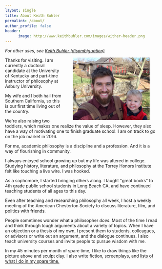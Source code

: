 ```yaml
---
layout: single
title: About Keith Buhler
permalink: /about/
author_profile: false
header:
      image: http://www.keithbuhler.com/images/wither-header.png
---
```


*For other uses, see [Keith Buhler (disambiguation)](/disambiguation)*

<img src="/images/keith-josiah.jpg" alt="Keith and son" hspace="30px" align="right" width="50%"> 
Thanks for visiting.  I am currently a doctoral candidate at the University of Kentucky and part-time instructor of philosophy at Asbury University. 

My wife and I both hail from Southern California, so this is our first time living out of the country. 

We're also raising two toddlers, which makes one realize the value of sleep. However, they also have a way of motivating one to finish graduate school: I am on track to  go on the job market in 2016.

For me, academic philosophy is a discipline and a profession. And it is a way of flourishing in community. 

I always enjoyed school growing up but my life was altered in college. Studying history, literature, and philosophy at the Torrey Honors Institute felt like touching a live wire. I was hooked. 

As a sophomore, I started bringing others along. I taught "great books" to 4th grade public school students in Long Beach CA, and have continued teaching students of all ages to this day. 

Even after teaching and researching philosophy all week, I host a weekly meeting of the American Chesterton Society to discuss literature, film, and politics with friends.

People sometimes wonder what a philosopher *does*. Most of the time I read and think through tough arguments about a variety of topics. When I have an objection or a thesis of my own, I present them to students, colleagues, or advisors or  write out an argument, and the dialogue continues. I also teach university courses and invite people to pursue wisdom with me.

In my 45 minutes per month of spare time, I like to draw things like the picture above and sculpt clay. I also write fiction, screenplays, and [lists of what I do in my spare time.](https://en.wikipedia.org/wiki/Recursion)